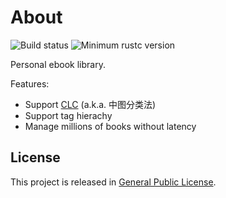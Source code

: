 
# About
![Build status](https://github.com/PengzuLibrary/pengzu/actions/workflows/rust.yml/badge.svg)
![Minimum rustc version](https://img.shields.io/badge/rustc-1.52+-yellow.svg)

Personal ebook library.

Features:
- Support [CLC](https://en.wikipedia.org/wiki/Chinese_Library_Classification) (a.k.a. 中图分类法)
- Support tag hierachy
- Manage millions of books without latency

## License
This project is released in [General Public License](LICENSE).
